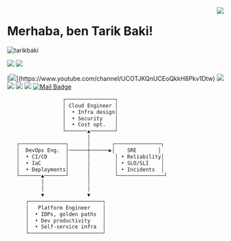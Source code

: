 <img align='right' src="https://github-readme-stats.vercel.app/api?username=tarikbaki&show_icons=true">

# Merhaba, ben Tarik Baki! 
<p align="left"> <img src="https://komarev.com/ghpvc/?username=tarikbaki" alt="tarikbaki" /> </p>

[![](https://img.shields.io/twitter/follow/tarikbaki?style=social)](https://www.twitter.com/tarikbaki)
[![](https://img.shields.io/github/followers/tarikbaki?style=social)](https://www.github.com/tarikbaki)


[![](https://img.shields.io/badge/youtube-%23FF0000.svg?&style=for-the-badge&logo=youtube&logoColor=white")](https://www.youtube.com/channel/UCOTJKQnUCEoQkkH8Pkv1Dtw)
[![](https://img.shields.io/badge/twitter-%231DA1F2.svg?&style=for-the-badge&logo=twitter&logoColor=white)](https://www.twitter.com/tarikbaki)
[![](https://img.shields.io/badge/linkedin-%230077B5.svg?&style=for-the-badge&logo=linkedin&logoColor=white)](https://www.linkedin.com/in/tarikbaki/)
[![](https://img.shields.io/badge/medium-%2312100E.svg?&style=for-the-badge&logo=medium&logoColor=white)](https://medium.com/@tarikbaki)
[![](https://img.shields.io/badge/instagram-%23E4405F.svg?&style=for-the-badge&logo=instagram&logoColor=white)](https://instagram.com/tarikbaki1)
[![Mail Badge](https://img.shields.io/badge/tarikbaki@hotmail.com-c14438?style=for-the-badge&logo=Gmail&logoColor=white&link=mailto:tarikbaki@hotmail.com)](mailto:tarikbaki@hotmail.com)


```bash
                  ┌────────────────┐
                  │ Cloud Engineer │
                  │  • Infra design│
                  │  • Security    │
                  │  • Cost opt.   │
                  └───────▲────────┘
                          │
   ┌───────────────┐      │       ┌───────────────┐
   │  DevOps Eng.  │──────┼──────▶│    SRE       │
   │  • CI/CD      │      │        │ • Reliability│
   │  • IaC        │      │        │ • SLO/SLI    │
   │  • Deployments│      │        │ • Incidents  │
   └───────▲───────┘      │        └───────────────┘
           │              │
           │              │
           ▼              ▼
      ┌────────────────────────┐
      │   Platform Engineer    │
      │  • IDPs, golden paths  │
      │  • Dev productivity    │
      │  • Self-service infra  │
      └────────────────────────┘

```
